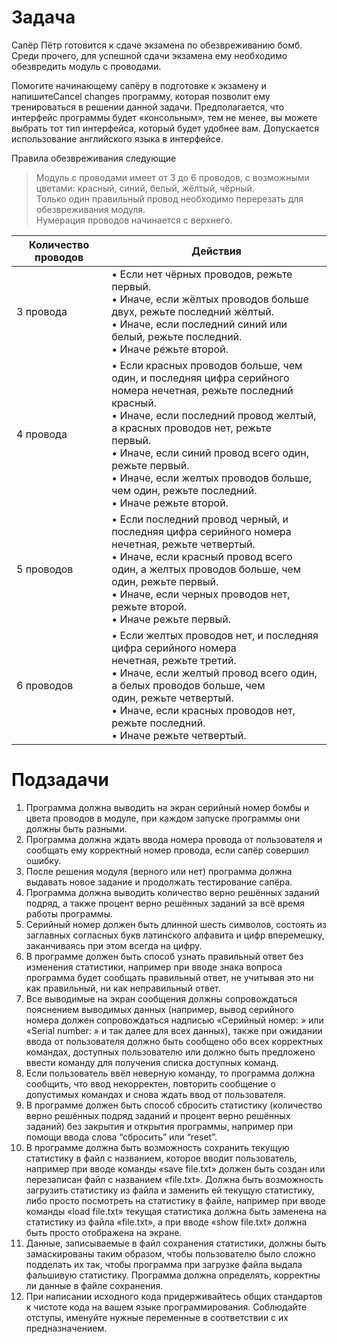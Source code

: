 # Задача
Сапёр Пётр готовится к сдаче экзамена по обезвреживанию бомб. Среди
прочего, для успешной сдачи экзамена ему необходимо обезвредить модуль с
проводами.  
  
Помогите начинающему сапёру в подготовке к экзамену и напишитеCancel changes
программу, которая позволит ему тренироваться в решении данной задачи.
Предполагается, что интерфейс программы будет «консольным», тем не менее,
вы можете выбрать тот тип интерфейса, который будет удобнее вам.
Допускается использование английского языка в интерфейсе.  

Правила обезвреживания следующие
> Модуль с проводами имеет от 3 до 6 проводов, с возможными цветами:
красный, синий, белый, жёлтый, чёрный.  
Только один правильный провод необходимо перерезать для
обезвреживания модуля.  
Нумерация проводов начинается с верхнего.  


| Количество проводов | Действия                                                                                                                                                                                                                                                                                                                                                                |
|---------------------|-------------------------------------------------------------------------------------------------------------------------------------------------------------------------------------------------------------------------------------------------------------------------------------------------------------------------------------------------------------------------|
| 3 провода           | • Если нет чёрных проводов, режьте первый.  <br>• Иначе, если жёлтых проводов больше двух, режьте последний жёлтый.  <br>• Иначе, если последний синий или белый, режьте последний.  <br>• Иначе режьте второй.                                                                                                                                                         |
| 4 провода           | • Если красных проводов больше, чем один, и последняя цифра серийного<br>номера нечетная, режьте последний красный.  <br>• Иначе, если последний провод желтый, а красных проводов нет, режьте<br>первый.  <br>• Иначе, если синий провод всего один, режьте первый.  <br>• Иначе, если желтых проводов больше, чем один, режьте последний.  <br>• Иначе режьте второй. |
| 5 проводов          | • Если последний провод черный, и последняя цифра серийного номера<br>нечетная, режьте четвертый.  <br>• Иначе, если красный провод всего один, а желтых проводов больше, чем<br>один, режьте первый.  <br>• Иначе, если черных проводов нет, режьте второй.  <br>• Иначе режьте первый.                                                                                |
| 6 проводов          | • Если желтых проводов нет, и последняя цифра серийного номера<br>нечетная, режьте третий.  <br>• Иначе, если желтый провод всего один, а белых проводов больше, чем<br>один, режьте четвертый.  <br>• Иначе, если красных проводов нет, режьте последний.<br>• Иначе режьте четвертый.                                                                                 |

# Подзадачи
1. Программа должна выводить на экран серийный номер бомбы и
цвета проводов в модуле, при каждом запуске программы они должны
быть разными.  
2. Программа должна ждать ввода номера провода от пользователя и
сообщать ему корректный номер провода, если сапёр совершил ошибку.  
3. После решения модуля (верного или нет) программа должна
выдавать новое задание и продолжать тестирование сапёра.  
4. Программа должна выводить количество верно решённых заданий
подряд, а также процент верно решённых заданий за всё время работы
программы.  
5. Серийный номер должен быть длинной шесть символов, состоять
из заглавных согласных букв латинского алфавита и цифр вперемешку,
заканчиваясь при этом всегда на цифру.  
6. В программе должен быть способ узнать правильный ответ без
изменения статистики, например при вводе знака вопроса программа
будет сообщать правильный ответ, не учитывая это ни как правильный, ни
как неправильный ответ.  
7. Все выводимые на экран сообщения должны сопровождаться
пояснением выводимых данных (например, вывод серийного номера
должен сопровождаться надписью «Серийный номер: » или «Serial
number: » и так далее для всех данных), также при ожидании ввода от
пользователя должно быть сообщено обо всех корректных командах,
доступных пользователю или должно быть предложено ввести команду
для получения списка доступных команд.  
8. Если пользователь ввёл неверную команду, то программа должна
сообщить, что ввод некорректен, повторить сообщение о допустимых
командах и снова ждать ввод от пользователя.  
9. В программе должен быть способ сбросить статистику (количество
верно решённых подряд заданий и процент верно решённых заданий) без
закрытия и открытия программы, например при помощи ввода слова
“сбросить” или “reset”.  
10. В программе должна быть возможность сохранить текущую
статистику в файл с названием, которое вводит пользователь, например
при вводе команды «save file.txt» должен быть создан или перезаписан
файл с названием «file.txt». Должна быть возможность загрузить
статистику из файла и заменить ей текущую статистику, либо просто
посмотреть на статистику в файле, например при вводе команды «load
file.txt» текущая статистика должна быть заменена на статистику из файла
«file.txt», а при вводе «show file.txt» должна быть просто отображена на
экране.  
11. Данные, записываемые в файл сохранения статистики, должны
быть замаскированы таким образом, чтобы пользователю было сложно
подделать их так, чтобы программа при загрузке файла выдала
фальшивую статистику. Программа должна определять, корректны ли
данные в файле сохранения.  
12. При написании исходного кода придерживайтесь общих стандартов
к чистоте кода на вашем языке программирования. Соблюдайте отступы,
именуйте нужные переменные в соответствии с их предназначением.  
